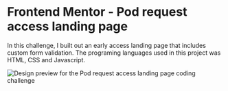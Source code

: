 # Frontend Mentor - Pod request access landing page
In this challenge, I built out an early access landing page that includes custom form validation. The programing languages used in this project was HTML, CSS and Javascript.

![Design preview for the Pod request access landing page coding challenge](./preview.jpg)

